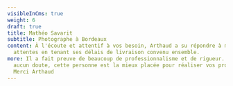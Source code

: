 ```yaml
---
visibleInCms: true
weight: 6
draft: true
title: Mathéo Savarit
subtitle: Photographe à Bordeaux
content: À l'écoute et attentif à vos besoin, Arthaud a su répondre à mes
  attentes en tenant ses délais de livraison convenu ensemble.
more: Il a fait preuve de beaucoup de professionnalisme et de rigueur. Il n'y a
  aucun doute, cette personne est la mieux placée pour réaliser vos projets !
  Merci Arthaud
---
```

